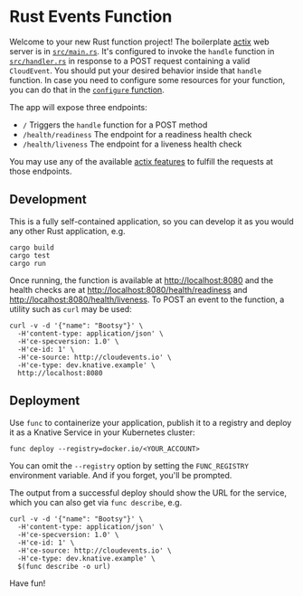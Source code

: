 # Rust Events Function

Welcome to your new Rust function project! The boilerplate
[actix](https://actix.rs/) web server is in
[`src/main.rs`](./src/main.rs). It's configured to invoke the `handle`
function in [`src/handler.rs`](./src/handler.rs) in response to a POST
request containing a valid `CloudEvent`. You should put your desired
behavior inside that `handle` function. In case you need to configure
some resources for your function, you can do that in the [`configure` function](./src/config.rs).

The app will expose three endpoints:

  * `/` Triggers the `handle` function for a POST method
  * `/health/readiness` The endpoint for a readiness health check
  * `/health/liveness` The endpoint for a liveness health check

You may use any of the available [actix
features](https://actix.rs/docs/) to fulfill the requests at those
endpoints.

## Development

This is a fully self-contained application, so you can develop it as
you would any other Rust application, e.g.

```shell script
cargo build
cargo test
cargo run
```

Once running, the function is available at <http://localhost:8080> and
the health checks are at <http://localhost:8080/health/readiness> and
<http://localhost:8080/health/liveness>. To POST an event to the
function, a utility such as `curl` may be used:

```console
curl -v -d '{"name": "Bootsy"}' \
  -H'content-type: application/json' \
  -H'ce-specversion: 1.0' \
  -H'ce-id: 1' \
  -H'ce-source: http://cloudevents.io' \
  -H'ce-type: dev.knative.example' \
  http://localhost:8080
```

## Deployment

Use `func` to containerize your application, publish it to a registry
and deploy it as a Knative Service in your Kubernetes cluster:

```shell script
func deploy --registry=docker.io/<YOUR_ACCOUNT>
```

You can omit the `--registry` option by setting the `FUNC_REGISTRY`
environment variable. And if you forget, you'll be prompted.

The output from a successful deploy should show the URL for the
service, which you can also get via `func describe`, e.g.

```console
curl -v -d '{"name": "Bootsy"}' \
  -H'content-type: application/json' \
  -H'ce-specversion: 1.0' \
  -H'ce-id: 1' \
  -H'ce-source: http://cloudevents.io' \
  -H'ce-type: dev.knative.example' \
  $(func describe -o url)
```

Have fun!
